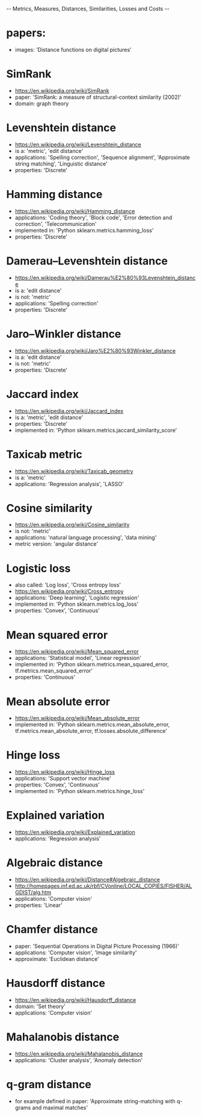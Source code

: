 -- Metrics, Measures, Distances, Similarities, Losses and Costs --

# papers:
- images: 'Distance functions on digital pictures'

# SimRank
- https://en.wikipedia.org/wiki/SimRank
- paper: 'SimRank: a measure of structural-context similarity (2002)'
- domain: graph theory

# Levenshtein distance
- https://en.wikipedia.org/wiki/Levenshtein_distance
- is a: 'metric', 'edit distance'
- applications: 'Spelling correction', 'Sequence alignment', 'Approximate string matching', 'Linguistic distance'
- properties: 'Discrete'

# Hamming distance
- https://en.wikipedia.org/wiki/Hamming_distance
- applications: 'Coding theory', 'Block code', 'Error detection and correction', 'Telecommunication'
- implemented in: 'Python sklearn.metrics.hamming_loss'
- properties: 'Discrete'

# Damerau–Levenshtein distance
- https://en.wikipedia.org/wiki/Damerau%E2%80%93Levenshtein_distance
- is a: 'edit distance'
- is not: 'metric'
- applications: 'Spelling correction'
- properties: 'Discrete'

# Jaro–Winkler distance
- https://en.wikipedia.org/wiki/Jaro%E2%80%93Winkler_distance
- is a: 'edit distance'
- is not: 'metric'
- properties: 'Discrete'

# Jaccard index
- https://en.wikipedia.org/wiki/Jaccard_index
- is a: 'metric', 'edit distance'
- properties: 'Discrete'
- implemented in: 'Python sklearn.metrics.jaccard_similarity_score'

# Taxicab metric
- https://en.wikipedia.org/wiki/Taxicab_geometry
- is a: 'metric'
- applications: 'Regression analysis', 'LASSO'

# Cosine similarity
- https://en.wikipedia.org/wiki/Cosine_similarity
- is not: 'metric'
- applications: 'natural language processing', 'data mining'
- metric version: 'angular distance'

# Logistic loss
- also called: 'Log loss', 'Cross entropy loss'
- https://en.wikipedia.org/wiki/Cross_entropy
- applications: 'Deep learning', 'Logistic regression'
- implemented in: 'Python sklearn.metrics.log_loss'
- properties: 'Convex', 'Continuous'

# Mean squared error
- https://en.wikipedia.org/wiki/Mean_squared_error
- applications: 'Statistical model', 'Linear regression'
- implemented in: 'Python sklearn.metrics.mean_squared_error, tf.metrics.mean_squared_error'
- properties: 'Continuous'

# Mean absolute error
- https://en.wikipedia.org/wiki/Mean_absolute_error
- implemented in: 'Python sklearn.metrics.mean_absolute_error, tf.metrics.mean_absolute_error, tf.losses.absolute_difference'

# Hinge loss
- https://en.wikipedia.org/wiki/Hinge_loss
- applications: 'Support vector machine'
- properties: 'Convex', 'Continuous'
- implemented in: 'Python sklearn.metrics.hinge_loss'

# Explained variation
- https://en.wikipedia.org/wiki/Explained_variation
- applications: 'Regression analysis'

# Algebraic distance
- https://en.wikipedia.org/wiki/Distance#Algebraic_distance
- http://homepages.inf.ed.ac.uk/rbf/CVonline/LOCAL_COPIES/FISHER/ALGDIST/alg.htm
- applications: 'Computer vision'
- properties: 'Linear'

# Chamfer distance
- paper: 'Sequential Operations in Digital Picture Processing (1966)'
- applications: 'Computer vision', 'Image similarity'
- approximate: 'Euclidean distance'

# Hausdorff distance
- https://en.wikipedia.org/wiki/Hausdorff_distance
- domain: 'Set theory'
- applications: 'Computer vision'

# Mahalanobis distance
- https://en.wikipedia.org/wiki/Mahalanobis_distance
- applications: 'Cluster analysis', 'Anomaly detection'

# q-gram distance
- for example defined in paper: 'Approximate string-matching with q-grams and maximal matches'
